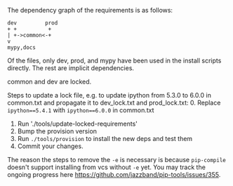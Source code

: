 The dependency graph of the requirements is as follows:

```
dev         prod
+ +          +
| +->common<-+
v
mypy,docs
```

Of the files, only dev, prod, and mypy have been used in the install
scripts directly. The rest are implicit dependencies.

common and dev are locked.

Steps to update a lock file, e.g. to update ipython from 5.3.0 to 6.0.0 in
common.txt and propagate it to dev_lock.txt and prod_lock.txt:
0. Replace `ipython==5.4.1` with `ipython==6.0.0` in common.txt
1. Run './tools/update-locked-requirements'
2. Bump the provision version
3. Run `./tools/provision` to install the new deps and test them
4. Commit your changes.

The reason the steps to remove the `-e` is necessary is because `pip-compile`
doesn't support installing from vcs without `-e` yet.
You may track the ongoing progress here https://github.com/jazzband/pip-tools/issues/355.

